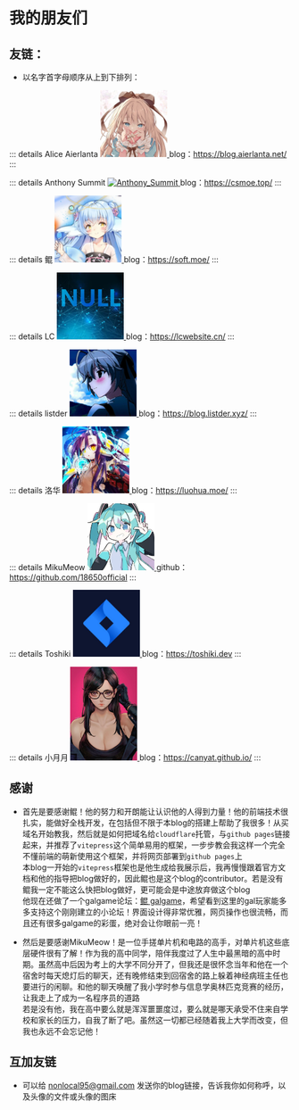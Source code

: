 # 我的朋友们

## 友链：
* 以名字首字母顺序从上到下排列：  
  
::: details Alice Aierlanta
<a href="https://blog.aierlanta.net/" target="_blank" rel="noreferrer">
<img src="./img/Alice_Aierlanta.webp" alt="Alice_Aierlanta" width=120px height=120px>
</a>
blog：<a href="https://blog.aierlanta.net/" target="_blank" rel="noreferrer">https://blog.aierlanta.net/</a>
:::

::: details Anthony Summit
<a href="https://csmoe.top/" target="_blank" rel="noreferrer">
<img src="https://s2.loli.net/2024/03/23/sEgBIh8oUYLyC7z.jpg" alt="Anthony_Summit" width=120px height=120px>
</a>
blog：<a href="https://csmoe.top/" target="_blank" rel="noreferrer">https://csmoe.top/</a>
:::

::: details 鲲
<a href="https://soft.moe/" target="_blank" rel="noreferrer">
<img src="./img/kun.webp" alt="kun" width=120px height=120px>
</a>
blog：<a href="https://soft.moe/" target="_blank" rel="noreferrer">https://soft.moe/</a>
:::

::: details LC
<a href="https://lcwebsite.cn/" target="_blank" rel="noreferrer">
<img src="./img/LC.webp" alt="LC" width=120px height=120px>
</a>
blog：<a href="https://lcwebsite.cn/" target="_blank" rel="noreferrer">https://lcwebsite.cn/</a>
:::

::: details listder
<a href="https://blog.listder.xyz/" target="_blank" rel="noreferrer">
<img src="./img/listder.webp" alt="listder" width=120px height=120px>
</a>
blog：<a href="https://blog.listder.xyz/" target="_blank" rel="noreferrer">https://blog.listder.xyz/</a>
:::

::: details 洛华
<a href="https://luohua.moe/" target="_blank" rel="noreferrer">
<img src="./img/luohua.webp" alt="luohua" width=120px height=120px>
</a>
blog：<a href="https://luohua.moe/" target="_blank" rel="noreferrer">https://luohua.moe/</a>
:::

::: details MikuMeow
<a href="https://github.com/18650official" target="_blank" rel="noreferrer">
<img src="./img/Miku_Moew.webp" alt="Miku_Moew" width=120px height=120px>
</a>
github：<a href="https://github.com/18650official" target="_blank" rel="noreferrer">https://github.com/18650official</a>
:::

::: details Toshiki
<a href="https://toshiki.dev" target="_blank" rel="noreferrer">
<img src="./img/toshiki.webp" alt="Toshiki" width=120px height=120px>
</a>
blog：<a href="https://toshiki.dev" target="_blank" rel="noreferrer">https://toshiki.dev</a>
:::

::: details 小月月
<a href="https://canyat.github.io/" target="_blank" rel="noreferrer">
<img src="./img/canyat.webp" alt="canyat" width=120px height=168px>
</a>
blog：<a href="https://canyat.github.io/" target="_blank" rel="noreferrer">https://canyat.github.io/</a>
:::

## 感谢 
  
* 首先是要感谢鲲！他的努力和开朗能让认识他的人得到力量！他的前端技术很扎实，能做好全栈开发，在包括但不限于本blog的搭建上帮助了我很多！从买域名开始教我，然后就是如何把域名给`cloudflare`托管，与`github pages`链接起来，并推荐了`vitepress`这个简单易用的框架，一步步教会我这样一个完全不懂前端的萌新使用这个框架，并将网页部署到`github pages`上  
本blog一开始的`vitepress`框架也是他生成给我展示后，我再慢慢跟着官方文档和他的指导把blog做好的，因此鲲也是这个blog的contributor。若是没有鲲我一定不能这么快把blog做好，更可能会是中途放弃做这个blog  
他现在还做了一个galgame论坛：[鲲 galgame](https://www.kungal.com/zh-cn)，希望看到这里的gal玩家能多多支持这个刚刚建立的小论坛！界面设计得非常优雅，网页操作也很流畅，而且还有很多galgame的彩蛋，绝对会让你眼前一亮！  
  
* 然后是要感谢MikuMeow！是一位手搓单片机和电路的高手，对单片机这些底层硬件很有了解！作为我的高中同学，陪伴我度过了人生中最黑暗的高中时期。虽然高中后因为考上的大学不同分开了，但我还是很怀念当年和他在一个宿舍时每天熄灯后的聊天，还有晚修结束到回宿舍的路上躲着神经病班主任也要进行的闲聊。和他的聊天唤醒了我小学时参与信息学奥林匹克竞赛的经历，让我走上了成为一名程序员的道路  
若是没有他，我在高中要么就是浑浑噩噩度过，要么就是哪天承受不住来自学校和家长的压力，自我了断了吧。虽然这一切都已经随着我上大学而改变，但我也永远不会忘记他！  

## 互加友链

* 可以给 nonlocal95@gmail.com 发送你的blog链接，告诉我你如何称呼，以及头像的文件或头像的图床  